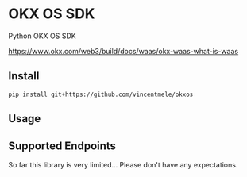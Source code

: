 # OKX OS SDK

Python OKX OS SDK

https://www.okx.com/web3/build/docs/waas/okx-waas-what-is-waas

## Install

```
pip install git+https://github.com/vincentmele/okxos
```

## Usage

## Supported Endpoints

So far this library is very limited... Please don't have any expectations.
